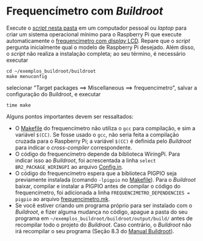 # Frequencímetro com _Buildroot_

Execute o [_script_ nesta pasta](https://raw.githubusercontent.com/DiogoCaetanoGarcia/Sistemas_Embarcados/master/5_T%C3%B3picos_avan%C3%A7ados/5.6_Aplica%C3%A7%C3%B5es/6_Frequencimetro_4/preparacao_buildroot.sh) em um computador pessoal ou _laptop_ para criar um sistema operacional mínimo para o Raspberry Pi que execute automaticamente o [frequencímetro com _display_ LCD](https://raw.githubusercontent.com/DiogoCaetanoGarcia/Sistemas_Embarcados/master/5_T%C3%B3picos_avan%C3%A7ados/5.6_Aplica%C3%A7%C3%B5es/5_Frequencimetro_3). Repare que o _script_ pergunta inicialmente qual o modelo de Raspberry Pi desejado. Além disso, o _script_ não realiza a instalação completa; ao seu término, é necessário executar

```
cd ~/exemplos_buildroot/buildroot
make menuconfig
```

selecionar "Target packages ==> Miscellaneous ==> frequencimetro", salvar a configuração do Buildroot, e executar

```
time make
```

Alguns pontos importantes devem ser ressaltados:

* O [Makefile](https://raw.githubusercontent.com/DiogoCaetanoGarcia/Sistemas_Embarcados/master/5_T%C3%B3picos_avan%C3%A7ados/5.6_Aplica%C3%A7%C3%B5es/5_Frequencimetro_3/Makefile) do frequencímetro não utiliza o ```gcc``` para compilação, e sim a variável ```$(CC)```. Se fosse usado o ```gcc```, não seria feita a compilação cruzada para o Raspberry Pi; a variável ```$(CC)``` é definida pelo _Buildroot_ para indicar o _cross-compiler_ correspondente.
* O código do frequencímetro depende da biblioteca WiringPi. Para indicar isso ao _Buildroot_, foi acrescentada a linha ```select BR2_PACKAGE_WIRINGPI``` ao arquivo [Config.in](https://raw.githubusercontent.com/DiogoCaetanoGarcia/Sistemas_Embarcados/master/5_T%C3%B3picos_avan%C3%A7ados/5.6_Aplica%C3%A7%C3%B5es/6_Frequencimetro_4/Config.in).
* O código do frequencímetro espera que a biblioteca PIGPIO seja previamente instalada (comando `-lpigpio` no [Makefile](https://raw.githubusercontent.com/DiogoCaetanoGarcia/Sistemas_Embarcados/master/5_T%C3%B3picos_avan%C3%A7ados/5.6_Aplica%C3%A7%C3%B5es/5_Frequencimetro_3/Makefile)). Para o _Buildroot_ baixar, compilar e instalar a PIGPIO antes de compilar o código do frequencímetro, foi adicionada a linha ```FREQUENCIMETRO_DEPENDENCIES = pigpio``` ao arquivo [frequencimetro.mk](https://raw.githubusercontent.com/DiogoCaetanoGarcia/Sistemas_Embarcados/master/5_T%C3%B3picos_avan%C3%A7ados/5.6_Aplica%C3%A7%C3%B5es/6_Frequencimetro_4/frequencimetro.mk).
* Se você estiver criando um programa próprio para ser instalado com o _Buildroot_, e fizer alguma mudança no código, apague a pasta do seu programa em ```~/exemplos_buildroot/buildroot/output/build/``` antes de recompilar todo o projeto do _Buildroot_. Caso contrário, o _Buildroot_ não irá recompilar o seu programa (Seção 8.3 do [Manual Buildroot](../../Refs/Buildroot/Buildroot_Manual.pdf)).
